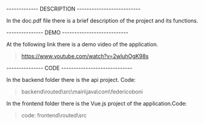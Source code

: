 
------------- DESCRIPTION --------------------------

In the doc.pdf file there is a brief description of the project and its functions.

--------------- DEMO ---------------------------

At the following link there is a demo video of the application.
> https://www.youtube.com/watch?v=2wluhOgK98s

--------------- CODE -----------------------------

In the backend folder there is the api project. Code: 
>backend\routed\src\main\java\com\federicoboni

In the frontend folder there is the Vue.js project of the application.Code: 
>code: frontend\routed\src
